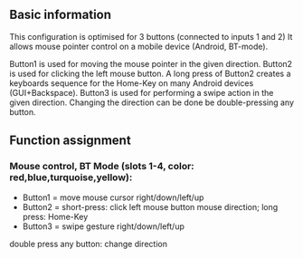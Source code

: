 ## Basic information
This configuration is optimised for 3 buttons (connected to inputs 1 and 2)
It allows mouse pointer control on a mobile device (Android, BT-mode).
 
Button1 is used for moving the mouse pointer in the given direction.
Button2 is used for clicking the left mouse button.
A long press of Button2 creates a keyboards sequence for the Home-Key on many Android devices (GUI+Backspace).
Button3 is used for performing a swipe action in the given direction.
Changing the direction can be done be double-pressing any button.


## Function assignment

### Mouse control, BT Mode (slots 1-4, color: red,blue,turquoise,yellow):
- Button1 = move mouse cursor right/down/left/up
- Button2 = short-press: click left mouse button mouse direction; long press: Home-Key
- Button3 = swipe gesture right/down/left/up

double press any button: change direction

